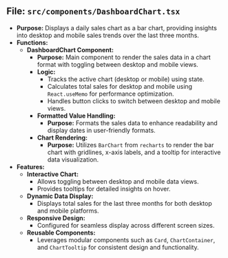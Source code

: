 ## File: `src/components/DashboardChart.tsx`
- **Purpose:** Displays a daily sales chart as a bar chart, providing insights into desktop and mobile sales trends over the last three months.
- **Functions:**
  - **DashboardChart Component:**
    - **Purpose:** Main component to render the sales data in a chart format with toggling between desktop and mobile views.
    - **Logic:**
      - Tracks the active chart (desktop or mobile) using state.
      - Calculates total sales for desktop and mobile using `React.useMemo` for performance optimization.
      - Handles button clicks to switch between desktop and mobile views.
    - **Formatted Value Handling:**
      - **Purpose:** Formats the sales data to enhance readability and display dates in user-friendly formats.
    - **Chart Rendering:**
      - **Purpose:** Utilizes `BarChart` from `recharts` to render the bar chart with gridlines, x-axis labels, and a tooltip for interactive data visualization.
- **Features:**
  - **Interactive Chart:**
    - Allows toggling between desktop and mobile data views.
    - Provides tooltips for detailed insights on hover.
  - **Dynamic Data Display:**
    - Displays total sales for the last three months for both desktop and mobile platforms.
  - **Responsive Design:**
    - Configured for seamless display across different screen sizes.
  - **Reusable Components:**
    - Leverages modular components such as `Card`, `ChartContainer`, and `ChartTooltip` for consistent design and functionality.
